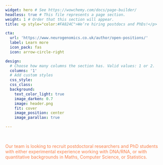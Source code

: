 ```yaml
---
widget: hero # See https://wowchemy.com/docs/page-builder/
headless: true # This file represents a page section.
weight: 1 # Order that this section will appear.
title: <p style="color:#FA824C">We’re hiring postdocs and PhDs!</p>

cta:
  url: 'https://www.neurogenomics.co.uk/author/open-positions/'
  label: Learn more
  icon_pack: fas
  icon: arrow-circle-right

design:
  # Choose how many columns the section has. Valid values: 1 or 2.
  columns: '1'
  # Add custom styles
  css_style:
  css_class:
  background:
    text_color_light: true
    image_darken: 0.7
    image: header.png
    fit: cover
    image_position: center
    image_parallax: true

---
```


<br>

<p style="color:#FA824C">Our team is looking to recruit postdoctoral researchers and PhD students with either experimental experience working with DNA/RNA, or with quantitative backgrounds in Maths, Computer Science, or Statistics.</p>

<br>

